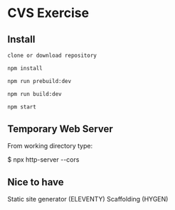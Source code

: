 # CVS Exercise

## Install

```sh
clone or download repository
```

```sh
npm install 
```

```sh
npm run prebuild:dev 
```

```sh
npm run build:dev
```

```sh
npm start 
```

## Temporary Web Server
From working directory type:

$ npx http-server --cors


## Nice to have

Static site generator (ELEVENTY)
Scaffolding (HYGEN)
